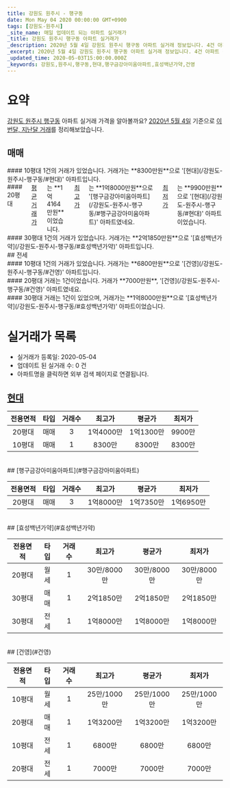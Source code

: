 ```yaml
---
title: 강원도 원주시 - 행구동
date: Mon May 04 2020 00:00:00 GMT+0900
tags: [강원도-원주시]
_site_name: 매일 업데이트 되는 아파트 실거래가
_title: 강원도 원주시 행구동 아파트 실거래가
_description: 2020년 5월 4일 강원도 원주시 행구동 아파트 실거래 정보입니다. 4건 아파트 정보가 있습니다.
_excerpt: 2020년 5월 4일 강원도 원주시 행구동 아파트 실거래 정보입니다. 4건 아파트 정보가 있습니다.
_updated_time: 2020-05-03T15:00:00.000Z
_keywords: 강원도,원주시,행구동,현대,행구금강아미움아파트,효성백년가약,건영
---
```





# 요약
<ins>강원도 원주시 행구동</ins> 아파트 실거래 가격을 알아볼까요? <ins>2020년 5월 4일</ins> 기준으로 <ins>이번달, 지난달 거래</ins>를 정리해보았습니다.

## 매매
<div class="container">
<div class="six columns" markdown="1">
#### 10평대
1건의 거래가 있었습니다. 거래가는 **8300만원**으로 '[현대](/강원도-원주시-행구동/#현대)' 아파트입니다.
</div>
<div class="six columns" markdown="1">
#### 20평대
<ins>평균 거래가</ins>는 **1억4164만원**이었습니다. <ins>최고가</ins>는 **1억8000만원**으로 '[행구금강아미움아파트](/강원도-원주시-행구동/#행구금강아미움아파트)' 아파트였네요. <ins>최저가</ins>는 **9900만원**으로 '[현대](/강원도-원주시-행구동/#현대)' 아파트이었습니다.
</div>
</div>
<div class="container">
<div class="twelve columns" markdown="1">
#### 30평대
1건의 거래가 있었습니다. 거래가는 **2억1850만원**으로 '[효성백년가약](/강원도-원주시-행구동/#효성백년가약)' 아파트입니다.
</div>
</div>
## 전세
<div class="container">
<div class="six columns" markdown="1">
#### 10평대
1건의 거래가 있었습니다. 거래가는 **6800만원**으로 '[건영](/강원도-원주시-행구동/#건영)' 아파트입니다.
</div>
<div class="six columns" markdown="1">
#### 20평대
거래는 1건이었습니다. 거래가 **7000만원**, '[건영](/강원도-원주시-행구동/#건영)' 아파트였네요.
</div>
</div>
<div class="container">
<div class="twelve columns" markdown="1">
#### 30평대
거래는 1건이 있었으며, 거래가는 **1억8000만원**으로 '[효성백년가약](/강원도-원주시-행구동/#효성백년가약)' 아파트이었습니다.
</div>
</div>



# 실거래가 목록
- 실거래가 등록일: 2020-05-04
- 업데이트 된 실거래 수: 0 건
- 아파트명을 클릭하면 외부 검색 페이지로 연결됩니다.

## [현대](#현대)

|전용면적|타입|거래수|최고가|평균가|최저가|
|:---:|:---:|:---:|:---:|:---:|:---:|
|20평대|<span class="deal-type-1">매매</span>|3|1억4000만|1억1300만|9900만|
|10평대|<span class="deal-type-1">매매</span>|1|8300만|8300만|8300만|

<br/>
## [행구금강아미움아파트](#행구금강아미움아파트)

|전용면적|타입|거래수|최고가|평균가|최저가|
|:---:|:---:|:---:|:---:|:---:|:---:|
|20평대|<span class="deal-type-1">매매</span>|3|1억8000만|1억7350만|1억6950만|

<br/>
## [효성백년가약](#효성백년가약)

|전용면적|타입|거래수|최고가|평균가|최저가|
|:---:|:---:|:---:|:---:|:---:|:---:|
|20평대|<span class="deal-type-3">월세</span>|1|30만/8000만|30만/8000만|30만/8000만|
|30평대|<span class="deal-type-1">매매</span>|1|2억1850만|2억1850만|2억1850만|
|30평대|<span class="deal-type-2">전세</span>|1|1억8000만|1억8000만|1억8000만|

<br/>
## [건영](#건영)

|전용면적|타입|거래수|최고가|평균가|최저가|
|:---:|:---:|:---:|:---:|:---:|:---:|
|10평대|<span class="deal-type-3">월세</span>|1|25만/1000만|25만/1000만|25만/1000만|
|20평대|<span class="deal-type-1">매매</span>|1|1억3200만|1억3200만|1억3200만|
|10평대|<span class="deal-type-2">전세</span>|1|6800만|6800만|6800만|
|20평대|<span class="deal-type-2">전세</span>|1|7000만|7000만|7000만|

<br/>



